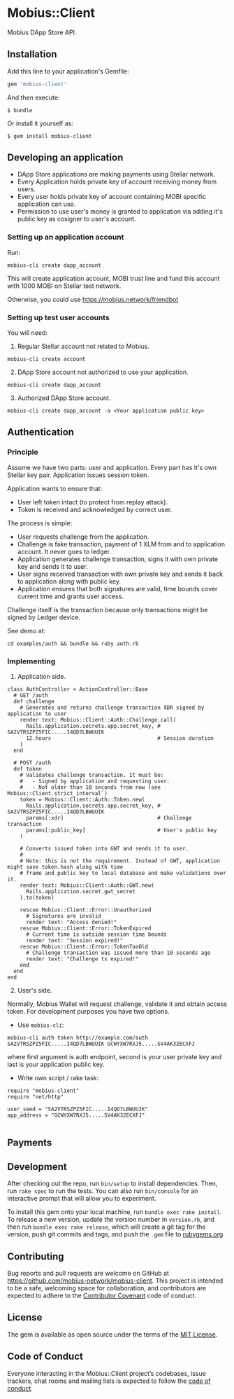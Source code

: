 # Mobius::Client

Mobius DApp Store API.

## Installation

Add this line to your application's Gemfile:

```ruby
gem 'mobius-client'
```

And then execute:

    $ bundle

Or install it yourself as:

    $ gem install mobius-client

## Developing an application

- DApp Store applications are making payments using Stellar network.
- Every Application holds private key of account receiving money from users.
- Every user holds private key of account containing MOBI specific application can use.
- Permission to use user's money is granted to application via adding it's public key as cosigner to user's account.

### Setting up an application account

Run:

```
mobius-cli create dapp_account
```

This will create application account, MOBI trust line and fund this account with 1000 MOBI on Stellar test network.

Otherwise, you could use https://mobius.network/friendbot

### Setting up test user accounts

You will need:

1. Regular Stellar account not related to Mobius.

```
mobius-cli create account
```

2. DApp Store account not authorized to use your application.

```
mobius-cli create dapp_account
```

3. Authorized DApp Store account.

```
mobius-cli create dapp_account -a <Your application public key>
```

## Authentication

### Principle

Assume we have two parts: user and application. Every part has it's own Stellar key pair. Application issues session token.

Application wants to ensure that:

* User left token intact (to protect from replay attack).
* Token is received and acknowledged by correct user.

The process is simple:

* User requests challenge from the application.
* Challenge is fake transaction, payment of 1 XLM from and to application account. It never goes to ledger.
* Application generates challenge transaction, signs it with own private key and sends it to user.
* User signs received transaction with own private key and sends it back to application along with public key.
* Application ensures that both signatures are valid, time bounds cover current time and grants user access.

Challenge itself is the transaction because only transactions might be signed by Ledger device.

See demo at:

```
cd examples/auth && bundle && ruby auth.rb
```

### Implementing

1. Application side.

```
class AuthController < ActionController::Base
  # GET /auth
  def challenge
    # Generates and returns challenge transaction XDR signed by application to user
    render text: Mobius::Client::Auth::Challenge.call(
      Rails.application.secrets.app.secret_key, # SA2VTRSZPZ5FIC.....I4QD7LBWUUIK
      12.hours                                  # Session duration
    )
  end

  # POST /auth
  def token
    # Validates challenge transaction. It must be:
    #   - Signed by application and requesting user.
    #   - Not older than 10 seconds from now (see Mobius::Client.strict_interval`)
    token = Mobius::Client::Auth::Token.new(
      Rails.application.secrets.app.secret_key, # SA2VTRSZPZ5FIC.....I4QD7LBWUUIK
      params[:xdr]                              # Challenge transaction
      params[:public_key]                       # User's public key
    )

    # Converts issued token into GWT and sends it to user.
    #
    # Note: this is not the requirement. Instead of GWT, application might save token.hash along with time
    # frame and public key to local database and make validations over it.
    render text: Mobius::Client::Auth::GWT.new(
      Rails.application.secret.gwt_secret
    ).to(token)

    rescue Mobius::Client::Error::Unauthorized
      # Signatures are invalid
      render text: "Access denied!"
    rescue Mobius::Client::Error::TokenExpired
      # Current time is outside session time bounds
      render text: "Session expired!"
    rescue Mobius::Client::Error::TokenTooOld
      # Challenge transaction was issued more than 10 seconds ago
      render text: "Challenge tx expired!"
    end
  end
end
```

2. User's side.

Normally, Mobius Wallet will request challenge, validate it and obtain access token. For development purposes you have two options.

* Use `mobius-cli`:

```
mobius-cli auth token http://example.com/auth SA2VTRSZPZ5FIC.....I4QD7LBWUUIK GCWYXW7RXJ5.....SV4AK32ECXFJ
```

where first argument is auth endpoint, second is your user private key and last is your application public key.

* Write own script / rake task:

```
require "mobius-client"
require "net/http"

user_seed = "SA2VTRSZPZ5FIC.....I4QD7LBWUUIK"
app_address = "GCWYXW7RXJ5.....SV4AK32ECXFJ"


```

## Payments



## Development

After checking out the repo, run `bin/setup` to install dependencies. Then, run `rake spec` to run the tests. You can also run `bin/console` for an interactive prompt that will allow you to experiment.

To install this gem onto your local machine, run `bundle exec rake install`. To release a new version, update the version number in `version.rb`, and then run `bundle exec rake release`, which will create a git tag for the version, push git commits and tags, and push the `.gem` file to [rubygems.org](https://rubygems.org).

## Contributing

Bug reports and pull requests are welcome on GitHub at https://github.com/mobius-network/mobius-client. This project is intended to be a safe, welcoming space for collaboration, and contributors are expected to adhere to the [Contributor Covenant](http://contributor-covenant.org) code of conduct.

## License

The gem is available as open source under the terms of the [MIT License](https://opensource.org/licenses/MIT).

## Code of Conduct

Everyone interacting in the Mobius::Client project’s codebases, issue trackers, chat rooms and mailing lists is expected to follow the [code of conduct](https://github.com/[USERNAME]/mobius-client/blob/master/CODE_OF_CONDUCT.md).
